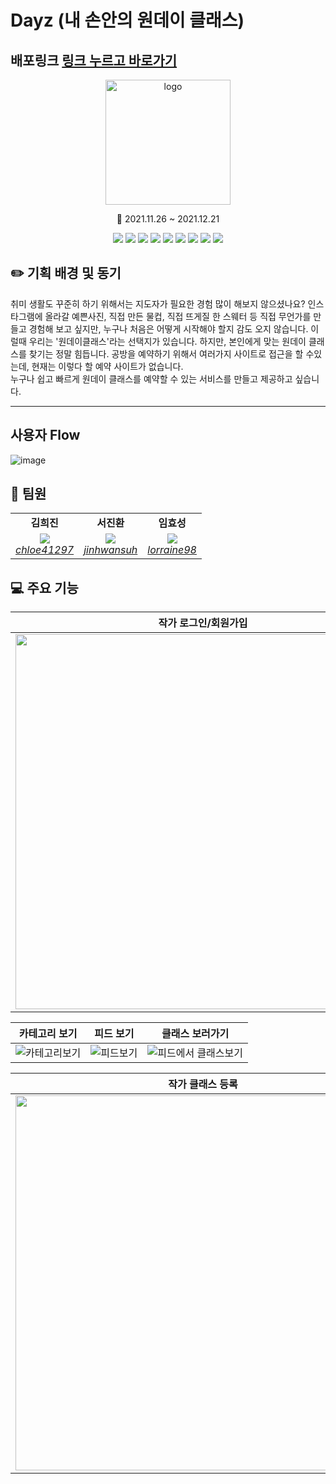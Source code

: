 # Dayz (내 손안의 원데이 클래스)

## 배포링크 [링크 누르고 바로가기](https://onedayz.netlify.app/login)

<div align='center'>
  <img src='https://user-images.githubusercontent.com/61550839/147042242-b4aad6c1-7384-42a5-8548-3defd19fd611.png' alt="logo" width="200">


📆 2021.11.26 ~ 2021.12.21

</div>
<p align='center'>
    <img src="https://img.shields.io/badge/React-v17.0.2-blue?logo=React"/>
    <img src="https://img.shields.io/badge/Typescript-v4.1.2-blue?logo=typescript"/>
    <img src="https://img.shields.io/badge/react hook form-v7.21.2-orange"/>
    <img src="https://img.shields.io/badge/craco-v6.4.2-yellowgreen"/>
    <img src="https://img.shields.io/badge/node.js-v14.18.0-green?logo=Node.js"/>
    <img src="https://img.shields.io/badge/yarn-v1.22.15-yellow?logo=yarn">
    <img src="https://img.shields.io/badge/Recoil-v0.5.2-lightgrey?logo=recoil">
    <img src="https://img.shields.io/badge/emotion%2Fstyled-v11.6.0-orange">
    <img src="https://img.shields.io/badge/react%20router%20dom-v5.3.2-yellow">
</p>

## ✏️ 기획 배경 및 동기

취미 생활도 꾸준히 하기 위해서는 지도자가 필요한 경험 많이 해보지 않으셨나요?
인스타그램에 올라갈 예쁜사진, 직접 만든 물컵, 직접 뜨게질 한 스웨터 등 직접 무언가를 만들고 경험해 보고 싶지만, 누구나 처음은 어떻게 시작해야 할지 감도 오지 않습니다. 
이럴때 우리는 '원데이클래스'라는 선택지가 있습니다. 
하지만, 본인에게 맞는 원데이 클래스를 찾기는 정말 힘듭니다.
공방을 예약하기 위해서 여러가지 사이트로 접근을 할 수있는데, 현재는 이렇다 할 예약 사이트가 없습니다. <br />
누구나 쉽고 빠르게 원데이 클래스를 예약할 수 있는 서비스를 만들고 제공하고 싶습니다.


---


## 사용자 Flow

![image](https://user-images.githubusercontent.com/61727311/146953373-7743ac32-88f5-4b2d-97d2-873fda23203b.png)

## 🤵  팀원

<table>
    <tr align="center">
        <td><B>김희진<B></td>
        <td><B>서진환<B></td>
        <td><B>임효성<B></td>
    </tr>
    <tr align="center">
        <td>
            <img src="https://github.com/chloe41297.png?size=150">
            <br>
            <a href="https://github.com/chloe41297"><I>chloe41297</I></a>
        </td>
        <td>
            <img src="https://github.com/jinhwansuh.png?size=150">
            <br>
            <a href="https://github.com/jinhwansuh"><I>jinhwansuh</I></a>
        </td>
        <td>
            <img src="https://github.com/lorraine98.png?size=150">
            <br>
            <a href="https://github.com/lorraine98"><I>lorraine98</I></a>
        </td>
    </tr>
</table>

## 💻 주요 기능


|                   **작가 로그인/회원가입**                   |                **일반 회원 로그인/회원가입**                 |
| :----------------------------------------------------------: | :----------------------------------------------------------: |
| <img height='600' src='https://user-images.githubusercontent.com/61727311/147812553-02b7b726-441e-4ea1-a56d-94336b182bc8.gif'>| <img height='600' src='https://user-images.githubusercontent.com/61727311/147812727-9c68e617-da55-479f-b8a6-377994ffd854.gif'> |



|                      **카테고리 보기**                       |                        **피드 보기**                         |                     **클래스 보러가기**                      |
| :----------------------------------------------------------: | :----------------------------------------------------------: | :----------------------------------------------------------: |
| ![카테고리보기](https://user-images.githubusercontent.com/61727311/147812613-dc6be621-779a-4f03-b03f-e84c2e83c2c5.gif)| ![피드보기](https://user-images.githubusercontent.com/61727311/147812623-df369872-f871-4958-9f66-3c39c62ef4a4.gif)| ![피드에서 클래스보기](https://user-images.githubusercontent.com/61727311/147812629-9841e0b6-3534-4732-8e57-b863568b5e65.gif)|




|                     **작가 클래스 등록**                     |                        **예약 하기**                         |
| :----------------------------------------------------------: | :----------------------------------------------------------: |
| <img height='600' src='https://user-images.githubusercontent.com/61727311/147812646-3e0b4bb1-9ec2-46c9-9087-0f9bf9d46aa0.gif'>| <img height='600' src='https://user-images.githubusercontent.com/61727311/147812658-71716dbd-f5f6-48b5-9fd9-8239e82aedb7.gif'>|
          
          
          
